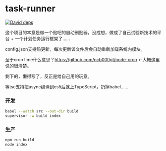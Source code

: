 task-runner
======================
[![David deps](https://david-dm.org/zsxsoft/task-runner.svg)](https://david-dm.org/zsxsoft/task-runner)

这个项目的本意是做一个贴吧的自动删贴器，没成想，做成了自己试验新技术的平台 + 一个计划任务运行框架了……

config.json支持热更新，每次更新该文件后会自动重新加载系统内模块。

至于cronTime什么意思？https://github.com/ncb000gt/node-cron ←大概这里说的很清楚。

剩下的，懒得写了，反正是给自己用的玩意。

等tsc支持把async编译到es5后就上TypeScript，扔掉babel……

### 开发
```bash
babel --watch src --out-dir build
supervisor -w build index 
```

### 生产
```bash
npm run build
node index
```